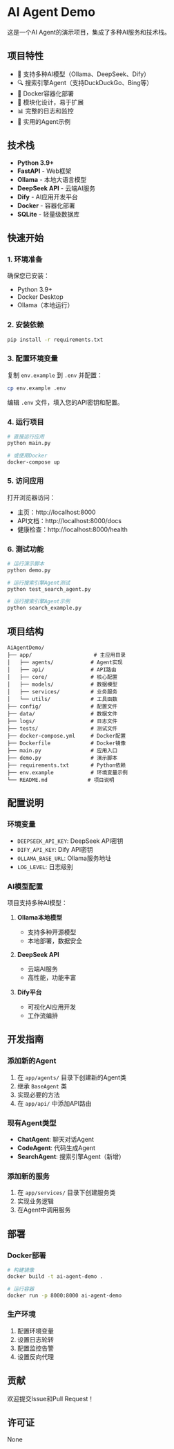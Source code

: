 # AI Agent Demo

这是一个AI Agent的演示项目，集成了多种AI服务和技术栈。

## 项目特性

- 🤖 支持多种AI模型（Ollama、DeepSeek、Dify）
- 🔍 搜索引擎Agent（支持DuckDuckGo、Bing等）
- 🐳 Docker容器化部署
- 🔧 模块化设计，易于扩展
- 📊 完整的日志和监控
- 🎯 实用的Agent示例

## 技术栈

- **Python 3.9+**
- **FastAPI** - Web框架
- **Ollama** - 本地大语言模型
- **DeepSeek API** - 云端AI服务
- **Dify** - AI应用开发平台
- **Docker** - 容器化部署
- **SQLite** - 轻量级数据库

## 快速开始

### 1. 环境准备

确保您已安装：
- Python 3.9+
- Docker Desktop
- Ollama（本地运行）

### 2. 安装依赖

```bash
pip install -r requirements.txt
```

### 3. 配置环境变量

复制 `env.example` 到 `.env` 并配置：

```bash
cp env.example .env
```

编辑 `.env` 文件，填入您的API密钥和配置。

### 4. 运行项目

```bash
# 直接运行应用
python main.py

# 或使用Docker
docker-compose up
```

### 5. 访问应用

打开浏览器访问：
- 主页：http://localhost:8000
- API文档：http://localhost:8000/docs
- 健康检查：http://localhost:8000/health

### 6. 测试功能

```bash
# 运行演示脚本
python demo.py

# 运行搜索引擎Agent测试
python test_search_agent.py

# 运行搜索引擎Agent示例
python search_example.py
```

## 项目结构

```
AiAgentDemo/
├── app/                    # 主应用目录
│   ├── agents/            # Agent实现
│   ├── api/               # API路由
│   ├── core/              # 核心配置
│   ├── models/            # 数据模型
│   ├── services/          # 业务服务
│   └── utils/             # 工具函数
├── config/                # 配置文件
├── data/                  # 数据文件
├── logs/                  # 日志文件
├── tests/                 # 测试文件
├── docker-compose.yml     # Docker配置
├── Dockerfile             # Docker镜像
├── main.py                # 应用入口
├── demo.py                # 演示脚本
├── requirements.txt       # Python依赖
├── env.example            # 环境变量示例
└── README.md             # 项目说明
```

## 配置说明

### 环境变量

- `DEEPSEEK_API_KEY`: DeepSeek API密钥
- `DIFY_API_KEY`: Dify API密钥
- `OLLAMA_BASE_URL`: Ollama服务地址
- `LOG_LEVEL`: 日志级别

### AI模型配置

项目支持多种AI模型：

1. **Ollama本地模型**
   - 支持多种开源模型
   - 本地部署，数据安全

2. **DeepSeek API**
   - 云端AI服务
   - 高性能，功能丰富

3. **Dify平台**
   - 可视化AI应用开发
   - 工作流编排

## 开发指南

### 添加新的Agent

1. 在 `app/agents/` 目录下创建新的Agent类
2. 继承 `BaseAgent` 类
3. 实现必要的方法
4. 在 `app/api/` 中添加API路由

### 现有Agent类型

- **ChatAgent**: 聊天对话Agent
- **CodeAgent**: 代码生成Agent
- **SearchAgent**: 搜索引擎Agent（新增）

### 添加新的服务

1. 在 `app/services/` 目录下创建服务类
2. 实现业务逻辑
3. 在Agent中调用服务

## 部署

### Docker部署

```bash
# 构建镜像
docker build -t ai-agent-demo .

# 运行容器
docker run -p 8000:8000 ai-agent-demo
```

### 生产环境

1. 配置环境变量
2. 设置日志轮转
3. 配置监控告警
4. 设置反向代理

## 贡献

欢迎提交Issue和Pull Request！

## 许可证

None
